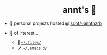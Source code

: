 # <div align="center">annt's 🚮</div>

- 📜 personal projects hosted @ [sr.ht/~anntnzrb](https://git.sr.ht/~anntnzrb)

- 💬 of interest...
  - 🏡 [`~/.files/`](https://git.sr.ht/~anntnzrb/_nixrice)
  - 🗡️ [`~/.emacs.d/`](https://git.sr.ht/~anntnzrb/.emacs.d/)
